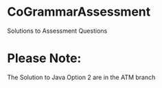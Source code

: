# CoGrammarAssessment
Solutions to Assessment Questions
# Please Note:
The Solution to Java Option 2 are in the ATM branch
